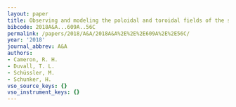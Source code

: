 ```yaml
---
layout: paper
title: Observing and modeling the poloidal and toroidal fields of the solar dynamo
bibcode: 2018A&A...609A..56C
permalink: /papers/2018/A&A/2018A&A%2E%2E%2E609A%2E%2E56C/
year: '2018'
journal_abbrev: A&A
authors:
- Cameron, R. H.
- Duvall, T. L.
- Schüssler, M.
- Schunker, H.
vso_source_keys: {}
vso_instrument_keys: {}
---
```


